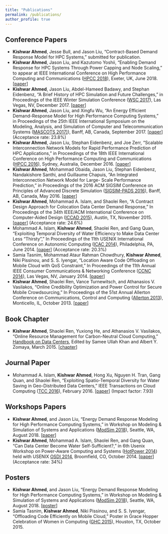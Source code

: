 ```yaml
---
title: "Publications"
permalink: /publications/
author_profile: true
---
```


## Conference Papers
* **Kishwar Ahmed**, Jesse Bull, and Jason Liu, “Contract-Based Demand Response Model for HPC Systems,” submitted for publication.
* **Kishwar Ahmed**, Jason Liu, and Kazutomo Yoshii, “Enabling Demand Response for HPC Systems Through Power Capping and Node Scaling,” to appear at IEEE International Conference on High Performance Computing and Communications ([HPCC 2018](https://cse.stfx.ca/~hpcc2018/)), Exeter, UK, June 2018. [[paper](https://kishwarbd.github.io/files/paper-hpcc18.pdf)]
* **Kishwar Ahmed**, Jason Liu, Abdel-Hameed Badawy, and Stephan Eidenbenz, “A Brief History of HPC Simulation and Future Challenges,” in Proceedings of the IEEE Winter Simulation Conference ([WSC 2017](http://meetings2.informs.org/wordpress/wsc2017/)), Las Vegas, NV, December 2017. [[paper](https://ieeexplore.ieee.org/document/8247804)]
* **Kishwar Ahmed**, Jason Liu, and Xingfu Wu, “An Energy Efficient Demand-Response Model for High Performance Computing Systems,” in Proceedings of the 25th IEEE International Symposium on the Modeling, Analysis, and Simulation of Computer and Telecommunication Systems ([MASCOTS 2017)](https://mascots2017.cs.ucalgary.ca/)), Banff, AB, Canada, September 2017. [[paper](https://ieeexplore.ieee.org/document/8107444/)] (Acceptance rate: 23.8%)
* **Kishwar Ahmed**, Jason Liu, Stephan Eidenbenz, and Joe Zerr, “Scalable Interconnection Network Models for Rapid Performance Prediction of HPC Applications,” in Proceedings of the 18th IEEE International Conference on High Performance Computing and Communications ([HPCC 2016](http://www.swinflow.org/confs/2016/hpcc/)), Sydney, Australia, December 2016. [[paper](https://ieeexplore.ieee.org/document/7828492/)]
* **Kishwar Ahmed**, Mohammad Obaida, Jason Liu, Stephan Eidenbenz, Nandakishore Santhi, and Guillaume Chapuis, “An Integrated Interconnection Network Model for Large- Scale Performance Prediction,” in Proceedings of the 2016 ACM SIGSIM Conference on Principles of Advanced Discrete Simulation ([SIGSIM-PADS 2016](https://www.acm-sigsim-pads.org/)), Banff, AB, Canada, May 2016. [[paper](https://dl.acm.org/citation.cfm?id=2901396)]
* **Kishwar Ahmed**, Mohammad A. Islam, and Shaolei Ren, “A Contract Design Approach for Colocation Data Center Demand Response,” In Proceedings of the 34th IEEE/ACM International Conference on Computer-Aided Design ([ICCAD 2015](https://iccad.com/)), Austin, TX, November 2015. [[paper](https://ieeexplore.ieee.org/document/7372629/)] (Acceptance rate: 24.6%)
* Mohammad A. Islam, **Kishwar Ahmed**, Shaolei Ren, and Gang Quan, “Exploiting Temporal Diversity of Water Efficiency to Make Data Center Less “Thirsty”,” In Proceedings of the 11th USENIX International Conference on Autonomic Computing ([ICAC 2014](https://www.usenix.org/conference/icac14)), Philadelphia, PA, June 2014. [[paper](https://www.usenix.org/node/183093)] (Acceptance rate: 20.3%)
* Samia Tasnim, Mohammad Ataur Rahman Chowdhury, **Kishwar Ahmed**, Niki Pissinou, and S. S. Iyengar, “Location Aware Code Offloading on Mobile Cloud with QoS Constraint,” In Proceedings of the 11th Annual IEEE Consumer Communications & Networking Conference ([CCNC 2014](http://ccnc2014.ieee-ccnc.org/)), Las Vegas, NV, January 2014. [[paper](https://ieeexplore.ieee.org/document/6866551/)]
* **Kishwar Ahmed**, Shaolei Ren, Vance Turnewitsch, and Athanasios V. Vasilakos, “Online Credibility Optimization and Power Control for Secure Mobile Crowdsourcing,” In Proceedings of the 51st Annual Allerton Conference on Communications, Control and Computing ([Allerton 2013](http://allerton.csl.illinois.edu/)), Monticello, IL, October 2013. [[paper](https://ieeexplore.ieee.org/document/6736705/)]

## Book Chapter
* **Kishwar Ahmed**, Shaolei Ren, Yuxiong He, and Athanasios V. Vasilakos, “Online Resource Management for Carbon-Neutral Cloud Computing,” [Handbook on Data Centers](https://www.springer.com/us/book/9781493920914), Edited by Samee Ullah Khan and Albert Y. Zomaya, March 2015. [[chapter](https://link.springer.com/chapter/10.1007/978-1-4939-2092-1_20)]

## Journal Paper
* Mohammad A. Islam, **Kishwar Ahmed**, Hong Xu, Nguyen H. Tran, Gang Quan, and Shaolei Ren, “Exploiting Spatio-Temporal Diversity for Water Saving in Geo-Distributed Data Centers,” IEEE Transactions on Cloud Computing ([TCC 2016](https://www.computer.org/web/tcc)), February 2016. [[paper](https://ieeexplore.ieee.org/document/7420641/)] (Impact factor: 7.93)

## Workshops Papers
* **Kishwar Ahmed**, and Jason Liu, “Energy Demand Response Modeling for High Performance Computing Systems,” in Workshop on Modeling & Simulation of Systems and Applications ([ModSim 2018](https://www.bnl.gov/modsim2018/)), Seattle, WA, August 2018. [[paper](https://kishwarbd.github.io/files/paper-modsim18.pdf)]
* **Kishwar Ahmed**, Mohammad A. Islam, Shaolei Ren, and Gang Quan, “Can Data Center Become Water Self-Sufficient?,” in 6th Usenix Workshop on Power-Aware Computing and Systems ([HotPower 2014](https://www.usenix.org/conference/hotpower14)) held with USENIX [OSDI 2014](https://www.usenix.org/conference/osdi14), Broomfield, CO, October 2014. [[paper](https://www.usenix.org/conference/hotpower14/technical-sessions/presentation/can-data-center-become-water-self-sufficient)] (Acceptance rate: 34%)

## Posters
* **Kishwar Ahmed**, and Jason Liu, “Energy Demand Response Modeling for High Performance Computing Systems,” in Workshop on Modeling & Simulation of Systems and Applications ([ModSim 2018](https://www.bnl.gov/modsim2018/)), Seattle, WA, August 2018. [[poster](https://kishwarbd.github.io/files/slides/modsim18.pdf)]
* Samia Tasnim, **Kishwar Ahmed**, Niki Pissinou, and S. S. Iyengar, “Offloading Code Efficiently on Mobile Cloud,” Poster in Grace Hopper Celebration of Women in Computing ([GHC 2015](https://ghc.anitab.org/)), Houston, TX, October 2015.


